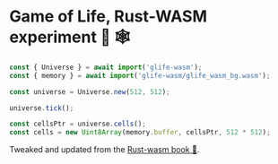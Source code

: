 # Game of Life, Rust-WASM experiment 🦀 🕸

```typescript
const { Universe } = await import('glife-wasm');
const { memory } = await import('glife-wasm/glife_wasm_bg.wasm');

const universe = Universe.new(512, 512);

universe.tick();

const cellsPtr = universe.cells();
const cells = new Uint8Array(memory.buffer, cellsPtr, 512 * 512);
```

Tweaked and updated from the [Rust-wasm book 📖](https://rustwasm.github.io/docs/book/).
